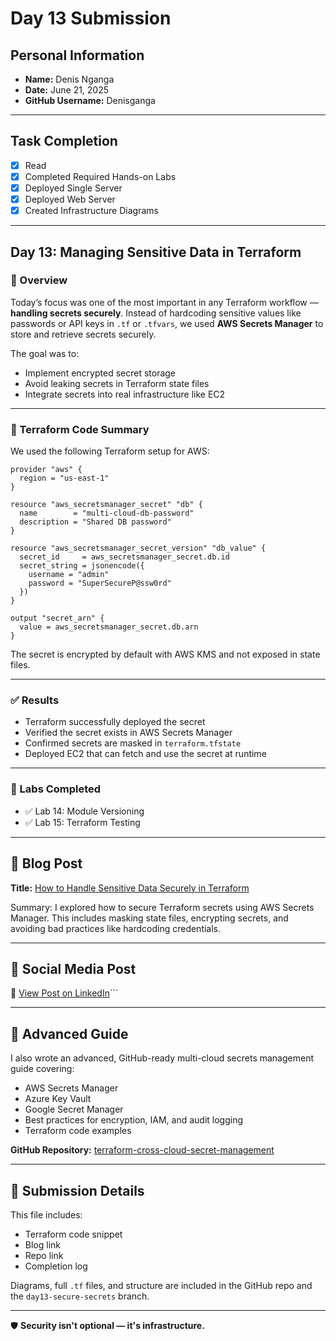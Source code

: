 # Day 13 Submission

## Personal Information
- **Name:** Denis Nganga  
- **Date:** June 21, 2025  
- **GitHub Username:** Denisganga

---

## Task Completion
- [x] Read  
- [x] Completed Required Hands-on Labs  
- [x] Deployed Single Server  
- [x] Deployed Web Server  
- [x] Created Infrastructure Diagrams  

---

## Day 13: Managing Sensitive Data in Terraform

### 📖 Overview

Today’s focus was one of the most important in any Terraform workflow — **handling secrets securely**. Instead of hardcoding sensitive values like passwords or API keys in `.tf` or `.tfvars`, we used **AWS Secrets Manager** to store and retrieve secrets securely.

The goal was to:  
- Implement encrypted secret storage  
- Avoid leaking secrets in Terraform state files  
- Integrate secrets into real infrastructure like EC2  

---

### 🧪 Terraform Code Summary

We used the following Terraform setup for AWS:

```hcl
provider "aws" {
  region = "us-east-1"
}

resource "aws_secretsmanager_secret" "db" {
  name        = "multi-cloud-db-password"
  description = "Shared DB password"
}

resource "aws_secretsmanager_secret_version" "db_value" {
  secret_id     = aws_secretsmanager_secret.db.id
  secret_string = jsonencode({
    username = "admin"
    password = "SuperSecureP@ssw0rd"
  })
}

output "secret_arn" {
  value = aws_secretsmanager_secret.db.arn
}
```

The secret is encrypted by default with AWS KMS and not exposed in state files.

---

### ✅ Results

- Terraform successfully deployed the secret  
- Verified the secret exists in AWS Secrets Manager  
- Confirmed secrets are masked in `terraform.tfstate`  
- Deployed EC2 that can fetch and use the secret at runtime  

---

### 🧠 Labs Completed

- ✅ Lab 14: Module Versioning  
- ✅ Lab 15: Terraform Testing  

---

## 📝 Blog Post

**Title:** [How to Handle Sensitive Data Securely in Terraform](https://medium.com/@denisnganga16/how-to-handle-sensitive-data-securely-in-terraform-0b34559247af)

Summary: I explored how to secure Terraform secrets using AWS Secrets Manager. This includes masking state files, encrypting secrets, and avoiding bad practices like hardcoding credentials.

---

## 🔗 Social Media Post

🔗 [View Post on LinkedIn](https://www.linkedin.com/posts/denis-nganga16_30daytfchallenge-30daytfchallenge-hug-activity-7343195475329626112--v6s?utm_source=share&utm_medium=member_desktop&rcm=ACoAAD6f18kBkqYbwrS6aVUAbqFNTkKbSj8rzzk)```

---

## 📘 Advanced Guide

I also wrote an advanced, GitHub-ready multi-cloud secrets management guide covering:

- AWS Secrets Manager  
- Azure Key Vault  
- Google Secret Manager  
- Best practices for encryption, IAM, and audit logging  
- Terraform code examples

**GitHub Repository:** [terraform-cross-cloud-secret-management](https://github.com/Denisganga/terraform-cross-cloud-secret-management)

---

## 📁 Submission Details

This file includes:  
- Terraform code snippet  
- Blog link  
- Repo link  
- Completion log  

Diagrams, full `.tf` files, and structure are included in the GitHub repo and the `day13-secure-secrets` branch.

---

🛡️ **Security isn't optional — it's infrastructure.**

